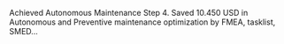 Achieved Autonomous Maintenance Step 4. Saved 10.450 USD in Autonomous and Preventive maintenance optimization by FMEA, tasklist, SMED...
